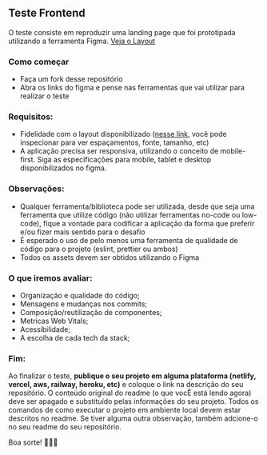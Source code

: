 ## Teste Frontend
O teste consiste em reproduzir uma landing page que foi prototipada utilizando a ferramenta Figma. [Veja o Layout](https://www.figma.com/proto/KQQ6cSeahrNi6HYSj8mgEW/Teste-t%C3%A9cnico---Soft-Everywhere?type=design&node-id=4-419&scaling=min-zoom&page-id=22%3A249&starting-point-node-id=4%3A419&show-proto-sidebar=1)

### Como começar
- Faça um fork desse repositório
- Abra os links do figma e pense nas ferramentas que vai utilizar para realizar o teste

### Requisitos:

- Fidelidade com o layout disponibilizado ([nesse link](https://www.figma.com/file/KQQ6cSeahrNi6HYSj8mgEW/Teste-t%C3%A9cnico---Soft-Everywhere?type=design&node-id=35-1134&t=M73wj04zzF6AnulN-0), você pode inspecionar para ver espaçamentos, fonte, tamanho, etc)
- A aplicação precisa ser responsiva, utilizando o conceito de mobile-first. Siga as especificações para mobile, tablet e desktop disponibilizados no figma.

### Observações: 

- Qualquer ferramenta/biblioteca pode ser utilizada, desde que seja uma ferramenta que utilize código (não utilizar ferramentas no-code ou low-code), fique a vontade para codificar a aplicação da forma que preferir e/ou fizer mais sentido para o desafio
- É esperado o uso de pelo menos uma ferramenta de qualidade de código para o projeto (eslint, prettier ou ambos)
- Todos os assets devem ser obtidos utilizando o Figma
  
### O que iremos avaliar:
  - Organização e qualidade do código;
  - Mensagens e mudanças nos commits;
  - Composição/reutilização de componentes;
  - Metricas Web Vitals;
  - Acessibilidade;
  - A escolha de cada tech da stack;

### Fim:
Ao finalizar o teste, **publique o seu projeto em alguma plataforma (netlify, vercel, aws, railway, heroku, etc)** e coloque o link na descrição do seu repositório. O conteúdo original do readme (o que vocÊ está lendo agora) deve ser apagado e substituído pelas informações do seu projeto. Todos os comandos de como executar o projeto em ambiente local devem estar descritos no readme. Se tiver alguma outra observação, também adcione-o no seu readme do seu repositório.

Boa sorte! 🦢🚀🔥
